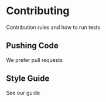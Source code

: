 Contributing
============

Contribution rules and how to run tests

## Pushing Code

We prefer pull requests

## Style Guide

See our guide